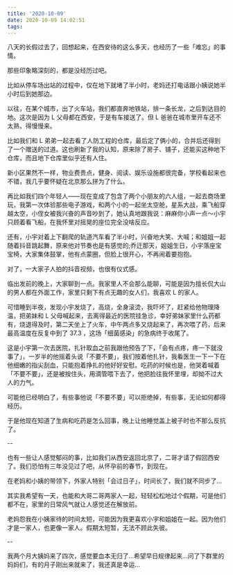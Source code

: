 ```yaml
---
title: '2020-10-09'
date: 2020-10-09 14:02:51
tags:
---
```


八天的长假过去了，回想起来，在西安待的这么多天，也经历了一些「难忘」的事情。

那些印象略深刻的，都是没经历过吧。

比如从停车场出站的过程中，仅在地下就堵了半小时，老妈还打电话跟小姨说她半小时后到她那边。

以往，在某个城市，出了火车站，我们都直奔地铁站，排一条长龙，之后到达目的地。这次是因为 L 父母都在西安，于是有车接送了。但 L 爸爸在城市里开车还不太熟，得慢慢来。

比如我们和 L 弟弟一起去看了人防工程的仓库，最后定了俩小的，合并后还得到了一个赠送的过道。这也刷新了我的认知，原来除了房子、铺子，还能买这种地下仓库，而且地下仓库里似乎还有人住。

新小区果然不一样，物业费贵点，健身、阅读、娱乐设施都很完备，学校看起来也不错，我几乎要怀疑在北京那么拼为了什么。

再比如我们四个年轻人——现在变成了包含了两个小朋友的六人组，一起去商场里玩，我第一次体验那些电子游戏，和两个小的一起坐太空舱，星系大战，乘飞船穿越太空，小侄女被我兴奋的声音吵到了，她认真地跟我说：麻麻你小声一点～小宇只顾着看飞船，在我怀里对摇晃的座位完全没啥反应。

还有，小宇对着上下翻爬的轨道汽车看了半小时，兴奋地大笑、大喊；和姐姐一起随着抖音跳起舞，原来他对节奏也是有感觉的;乔迁那天，姐姐生日，小宇落座宝宝椅，大家集体鼓掌，他有点蒙圈，但脸上很开心，不再闹着要抱抱。

对了，一大家子人拍的抖音视频，也很有仪式感。

临出发前的晚上，大家聊到一点。我家里人不会那么能聊，可能是因为擅长侃大山的男人都在外面工作，家里只剩下有点无趣的女人们，我喜欢 L 的家人。

可惜睡到半夜，发现小宇发烧了，高烧，全身滚烫，我吓坏了，赶紧给他物理降温，把弟妹和 L 父母喊起来，去离得最近的医院挂急诊，幸好弟妹家里什么药都有，烧退得及时，第二天坐上了火车，中午两点多又烧起来了，再次喂了药，后来最高温度在反复中到了 37.3 ，这场「细菌感染」的急病终于收尾了。

这是小宇第一次去医院，扎针取血之前我跟他预告了下，「会有点疼，疼一下就没事了」，一岁半的他摇着头说「不要不要」，我们按着他扎针，我看医生一下一下在他细嫩的指尖刮血，只能抱着挣扎的他好好安慰。吃药的时候也是，他哭着喊着「不要不要」，还是被按住头，用滴管喂下去了，他把脸往我怀里埋，却拗不过大人的力气。

可能他已经明白了，有些事他说「不要不要」可以拒绝掉，有些事，无论如何都得经历。

于是他现在知道了生病和吃药是怎么回事，晚上让他睡觉盖上被子时也不那么反抗了。

--

也有一些让人感觉郁闷的事，比如我们从西安返回北京了，二哥才请了假回西安了。我们恐怕有三年没见过了吧，从怀孕前的春节，到现在。

在老妈和小姨的带领下，外家人特别「会过日子」，时间长了，我们就不同步了...

其实我希望有一天，也能和大哥二哥两家人一起，轻轻松松地过个假期，可是他们都不在，家里的日常风气就让人感觉还在解放前。

老妈怨我在小姨家待的时间太短，可能因为我更喜欢小宇和姐姐在一起。因为他们才是一家人，也更像一家人。假期太短暂，无法不顾此失彼。

--

我两个月大姨妈来了四次，感觉要血本无归了...希望早日规律起来...问了下群里的妈妈们，有的月子刚出来就来了，我还真是幸运...



